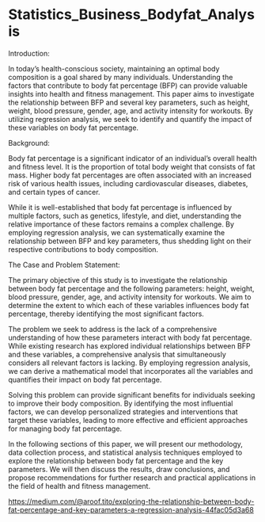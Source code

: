 # Statistics_Business_Bodyfat_Analysis

Introduction:

In today’s health-conscious society, maintaining an optimal body composition is a goal shared by many individuals. Understanding the factors that contribute to body fat percentage (BFP) can provide valuable insights into health and fitness management. This paper aims to investigate the relationship between BFP and several key parameters, such as height, weight, blood pressure, gender, age, and activity intensity for workouts. By utilizing regression analysis, we seek to identify and quantify the impact of these variables on body fat percentage.

Background:

Body fat percentage is a significant indicator of an individual’s overall health and fitness level. It is the proportion of total body weight that consists of fat mass. Higher body fat percentages are often associated with an increased risk of various health issues, including cardiovascular diseases, diabetes, and certain types of cancer.

While it is well-established that body fat percentage is influenced by multiple factors, such as genetics, lifestyle, and diet, understanding the relative importance of these factors remains a complex challenge. By employing regression analysis, we can systematically examine the relationship between BFP and key parameters, thus shedding light on their respective contributions to body composition.

The Case and Problem Statement:

The primary objective of this study is to investigate the relationship between body fat percentage and the following parameters: height, weight, blood pressure, gender, age, and activity intensity for workouts. We aim to determine the extent to which each of these variables influences body fat percentage, thereby identifying the most significant factors.

The problem we seek to address is the lack of a comprehensive understanding of how these parameters interact with body fat percentage. While existing research has explored individual relationships between BFP and these variables, a comprehensive analysis that simultaneously considers all relevant factors is lacking. By employing regression analysis, we can derive a mathematical model that incorporates all the variables and quantifies their impact on body fat percentage.

Solving this problem can provide significant benefits for individuals seeking to improve their body composition. By identifying the most influential factors, we can develop personalized strategies and interventions that target these variables, leading to more effective and efficient approaches for managing body fat percentage.

In the following sections of this paper, we will present our methodology, data collection process, and statistical analysis techniques employed to explore the relationship between body fat percentage and the key parameters. We will then discuss the results, draw conclusions, and propose recommendations for further research and practical applications in the field of health and fitness management.

https://medium.com/@aroof.tito/exploring-the-relationship-between-body-fat-percentage-and-key-parameters-a-regression-analysis-44fac05d3a68
